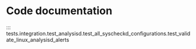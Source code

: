 # Code documentation

::: tests.integration.test_analysisd.test_all_syscheckd_configurations.test_validate_linux_analysisd_alerts